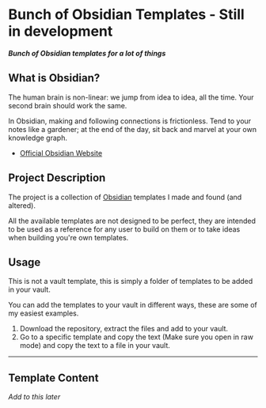 # Bunch of Obsidian Templates - Still in development

***Bunch of Obsidian templates for a lot of things***

## What is Obsidian?

The human brain is non-linear: we jump from idea to idea, all the time. Your second brain should work the same.

In Obsidian, making and following connections is frictionless. Tend to your notes like a gardener; at the end of the day, sit back and marvel at your own knowledge graph.

- [Official Obsidian Website](https://obsidian.md)

## Project Description

The project is a collection of <a href="https://obsidian.md/">Obsidian</a> templates I made and found (and altered).

All the available templates are not designed to be perfect, they are intended to be used as a reference for any user to build on them or to take ideas when building you're own templates.

## Usage

This is not a vault template, this is simply a folder of templates to be added in your vault.

You can add the templates to your vault in different ways, these are some of my easiest examples.

1. Download the repository, extract the files and add to your vault.
2. Go to a specific template and copy the text (Make sure you open in raw mode) and copy the text to a file in your vault.

---

## Template Content

*Add to this later*
